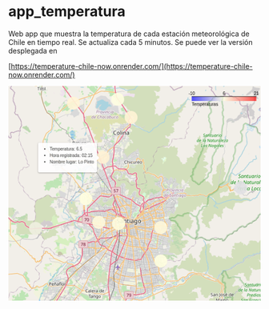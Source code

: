 # app_temperatura
Web app que muestra la temperatura de cada estación meteorológica de Chile en tiempo real. Se actualiza cada 5 minutos. Se puede ver la versión desplegada en 

[https://temperature-chile-now.onrender.com/](https://temperature-chile-now.onrender.com/)

![alt text](https://github.com/kkauffmannf/app_temperatura/blob/aca9428b9fde27f9419e8856a356a0f3c2e1377e/preview.png)
